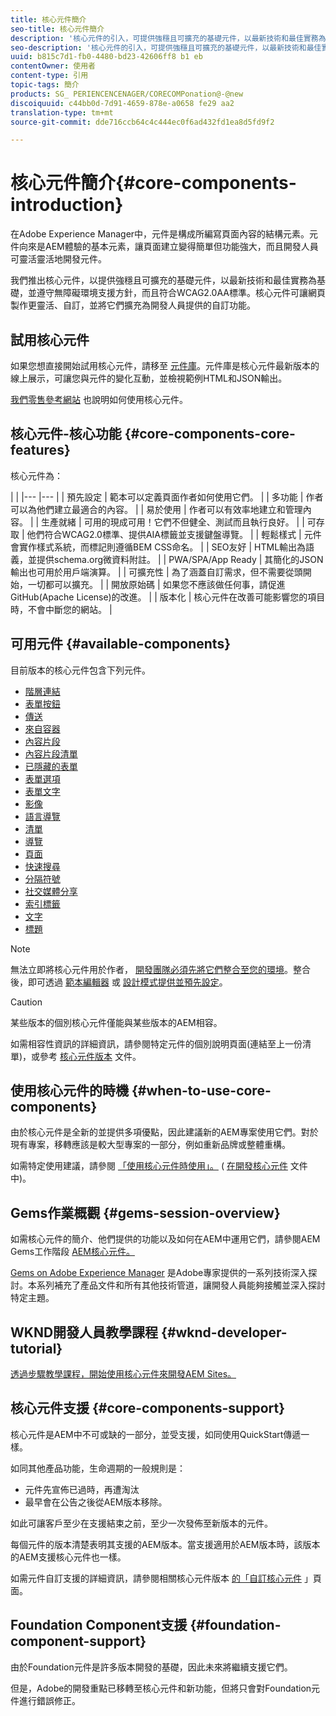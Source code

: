 ```yaml
---
title: 核心元件簡介
seo-title: 核心元件簡介
description: '核心元件的引入，可提供強穩且可擴充的基礎元件，以最新技術和最佳實務為基礎。 '
seo-description: '核心元件的引入，可提供強穩且可擴充的基礎元件，以最新技術和最佳實務為基礎。 '
uuid: b815c7d1-fb0-4480-bd23-42606ff8 b1 eb
contentOwner: 使用者
content-type: 引用
topic-tags: 簡介
products: SG_ PERIENCENCENAGER/CORECOMPonation@-@new
discoiquuid: c44bb0d-7d91-4659-878e-a0658 fe29 aa2
translation-type: tm+mt
source-git-commit: dde716ccb64c4c444ec0f6ad432fd1ea8d5fd9f2

---
```



# 核心元件簡介{#core-components-introduction}

在Adobe Experience Manager中，元件是構成所編寫頁面內容的結構元素。元件向來是AEM體驗的基本元素，讓頁面建立變得簡單但功能強大，而且開發人員可靈活靈活地開發元件。

我們推出核心元件，以提供強穩且可擴充的基礎元件，以最新技術和最佳實務為基礎，並遵守無障礙環境支援方針，而且符合WCAG2.0AA標準。核心元件可讓網頁製作更靈活、自訂，並將它們擴充為開發人員提供的自訂功能。

## 試用核心元件

如果您想直接開始試用核心元件，請移至 [元件庫](http://opensource.adobe.com/aem-core-wcm-components/library.html)。元件庫是核心元件最新版本的線上展示，可讓您與元件的變化互動，並檢視範例HTML和JSON輸出。

[我們零售參考網站](https://helpx.adobe.com/experience-manager/6-4/sites/developing/using/we-retail.html) 也說明如何使用核心元件。

## 核心元件-核心功能 {#core-components-core-features}

核心元件為：

|  |
|--- |--- |
| 預先設定 | 範本可以定義頁面作者如何使用它們。 |
| 多功能 | 作者可以為他們建立最適合的內容。 |
| 易於使用 | 作者可以有效率地建立和管理內容。 |
| 生產就緒 | 可用的現成可用！它們不但健全、測試而且執行良好。 |
| 可存取 | 他們符合WCAG2.0標準、提供AIA標籤並支援鍵盤導覽。 |
| 輕鬆樣式 | 元件會實作樣式系統，而標記則遵循BEM CSS命名。 |
| SEO友好 | HTML輸出為語義，並提供schema.org微資料附註。 |
| PWA/SPA/App Ready | 其簡化的JSON輸出也可用於用戶端演算。 |
| 可擴充性 | 為了涵蓋自訂需求，但不需要從頭開始，一切都可以擴充。 |
| 開放原始碼 | 如果您不應該做任何事，請促進GitHub(Apache License)的改進。 |
| 版本化 | 核心元件在改善可能影響您的項目時，不會中斷您的網站。 |

## 可用元件 {#available-components}

目前版本的核心元件包含下列元件。

* [階層連結](breadcrumb.md)
* [表單按鈕](form-button.md)
* [傳送](carousel.md)
* [來自容器](form-container.md)
* [內容片段](content-fragment-component.md)
* [內容片段清單](content-fragment-list.md)
* [已隱藏的表單](form-hidden.md)
* [表單選項](form-options.md)
* [表單文字](form-text.md)
* [影像](image.md)
* [語言導覽](language-navigation.md)
* [清單](list.md)
* [導覽](navigation.md)
* [頁面](page.md)
* [快速搜尋](quick-search.md)
* [分隔符號](separator.md)
* [社交媒體分享](sharing.md)
* [索引標籤](tabs.md)
* [文字](text.md)
* [標題](title.md)

>[!NOTE]
>
>無法立即將核心元件用於作者， [開發團隊必須先將它們整合至您的環境](using.md)。整合後，即可透過 [範本編輯器](https://helpx.adobe.com/experience-manager/6-5/sites/authoring/using/templates.html) 或 [設計模式提供並預先設定](https://helpx.adobe.com/experience-manager/6-5/sites/authoring/using/default-components-designmode.html)。

>[!CAUTION]
>
>某些版本的個別核心元件僅能與某些版本的AEM相容。
>
>如需相容性資訊的詳細資訊，請參閱特定元件的個別說明頁面(連結至上一份清單)，或參考 [核心元件版本](versions.md) 文件。

## 使用核心元件的時機 {#when-to-use-core-components}

由於核心元件是全新的並提供多項優點，因此建議新的AEM專案使用它們。對於現有專案，移轉應該是較大型專案的一部分，例如重新品牌或整體重構。

如需特定使用建議，請參閱 [「使用核心元件時使用」。](developing.md) ( [在開發核心元件](developing.md) 文件中)。

## Gems作業概觀 {#gems-session-overview}

如需核心元件的簡介、他們提供的功能以及如何在AEM中運用它們，請參閱AEM Gems工作階段 [AEM核心元件。](https://helpx.adobe.com/experience-manager/kt/eseminars/gems/AEM-Core-Components.html)

[Gems on Adobe Experience Manager](https://helpx.adobe.com/experience-manager/kt/eseminars/gems/aem-index.html) 是Adobe專家提供的一系列技術深入探討。本系列補充了產品文件和所有其他技術管道，讓開發人員能夠接觸並深入探討特定主題。

## WKND開發人員教學課程 {#wknd-developer-tutorial}

[透過步驟教學課程，開始使用核心元件來開發AEM Sites。](https://helpx.adobe.com/experience-manager/6-5/sites/developing/using/getting-started.html)

## 核心元件支援 {#core-components-support}

核心元件是AEM中不可或缺的一部分，並受支援，如同使用QuickStart傳遞一樣。

如同其他產品功能，生命週期的一般規則是：

* 元件先宣佈已過時，再遭淘汰
* 最早會在公告之後從AEM版本移除。

如此可讓客戶至少在支援結束之前，至少一次發佈至新版本的元件。

每個元件的版本清楚表明其支援的AEM版本。當支援適用於AEM版本時，該版本的AEM支援核心元件也一樣。

如需元件自訂支援的詳細資訊，請參閱相關核心元件版本 [的「自訂核心元件](customizing.md) 」頁面。

## Foundation Component支援 {#foundation-component-support}

由於Foundation元件是許多版本開發的基礎，因此未來將繼續支援它們。

但是，Adobe的開發重點已移轉至核心元件和新功能，但將只會對Foundation元件進行錯誤修正。